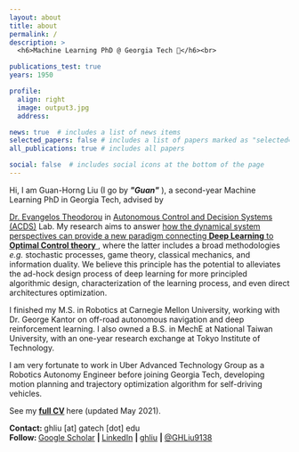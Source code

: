 ```yaml
---
layout: about
title: about
permalink: /
description: >
  <h6>Machine Learning PhD @ Georgia Tech 🚀</h6><br>

publications_test: true
years: 1950

profile:
  align: right
  image: output3.jpg
  address:

news: true  # includes a list of news items
selected_papers: false # includes a list of papers marked as "selected={true}"
all_publications: true # includes all papers

social: false  # includes social icons at the bottom of the page
---
```


Hi, I am Guan-Horng Liu (I go by <b><i>&quot;Guan&quot;</i></b> ), a second-year Machine Learning PhD in Georgia Tech, advised by
<!-- [Dr. Evangelos Theodorou](https://scholar.google.com/citations?user=dG9MV7oAAAAJ&hl=en)  -->
<a href="https://scholar.google.com/citations?user=dG9MV7oAAAAJ&hl=en" target="_blank">Dr. Evangelos Theodorou</a>
in
<a href="https://sites.gatech.edu/acds/" target="_blank">Autonomous Control and Decision Systems (ACDS)</a>
Lab.
My research aims to answer
<u>
    how the dynamical system perspectives can provide a new paradigm connecting
    <strong>Deep Learning</strong> to
    <strong>Optimal Control theory</strong>
</u>,
where the latter includes a broad methodologies <i>e.g.</i> stochastic processes, game theory, classical mechanics, and information duality.
We believe this principle has the potential to alleviates the ad-hock design process of deep learning
for more principled algorithmic design, characterization of the learning process, and even direct architectures optimization.


I finished my M.S. in Robotics at Carnegie Mellon University, working with Dr. George Kantor on off-road autonomous navigation and deep reinforcement learning. I also owned a B.S. in MechE at National Taiwan University, with an one-year research exchange at Tokyo Institute of Technology.

I am very fortunate to work in Uber Advanced Technology Group as a Robotics Autonomy Engineer before joining Georgia Tech, developing motion planning and trajectory optimization algorithm for self-driving vehicles.

See my
<b>
    <a href="{{ site.resume_path | prepend: 'https://ghliu.github.io/assets/pdf/' }}" target="_blank">full CV</a>
</b>
here (updated May 2021).

<!-- href="{{ site.resume_path | prepend: 'https://ghliu.github.io/assets/pdf/' }} -->
<!-- TODO update resume -->
<!-- See my full resume here. -->

<strong>Contact: </strong>
      ghliu [at] gatech [dot] edu
<br>
<strong>Follow: </strong>
      <a href="https://scholar.google.com/citations?user=2Dt0VJ4AAAAJ" target="_blank" title="Google Scholar"><i class="ai ai-google-scholar"></i> Google Scholar</a>
      <strong> | </strong>
      <a href="https://www.linkedin.com/in/guanhorngliu" target="_blank" title="LinkedIn"><i class="fab fa-linkedin"></i> LinkedIn</a>
      <strong> | </strong>
      <a href="https://github.com/ghliu" target="_blank" title="GitHub"><i class="fab fa-github"></i> ghliu</a>
      <strong> | </strong>
      <a href="https://github.com/ghliu" target="_blank" title="GitHub"><i class="fab fa-twitter"></i> @GHLiu9138</a>
<br><br>
